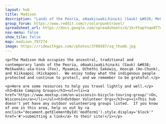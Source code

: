 ```yaml
---
layout: hub
title: Madison
description: "Lands of the Peoria, oθaakiiwaki‧hina‧ki (Sauk) &#038; Meškwahki·aša·hina (Fox), Myaamia, Očhéthi Šakówiŋ, Hoocąk (Ho-Chunk), and Kiikaapoi (Kickapoo)"
group_forum: https://www.reddit.com/r/solarpunktravel/
spreadsheet_url: https://docs.google.com/spreadsheets/d/1krFtwpYnqe8T7mCaAVJzsqxe_CYDAIbQKwoLMMPZc3k/gviz/tq?tqx=out:json&sheet=madison
nav-menu: false
show_tile: false
map: madison_797274
image: https://ridewithgps.com//photos/3706587/sq_thumb.jpg
---
```


    <p>The Madison Hub occupies the ancestral, traditional and contemporary lands of the Peoria, oθaakiiwaki‧hina‧ki (Sauk) &#038; Meškwahki·aša·hina (Fox), Myaamia, Očhéthi Šakówiŋ, Hoocąk (Ho-Chunk), and Kiikaapoi (Kickapoo).  We enjoy today what the indigenous people protected and continue to protect, and we remember to be grateful.</p>

    <p>Here are some resources to help you travel lightly and well.</p>
    <h3>Bike Camping Groups</h3><ul><li><a href='https://www.meetup.com/on-wisconsin-bicycle-touring-group/'>On, Wisconsin</a></li></ul><h3>Outdoor Volunteer Orgs</h3><p><i>This hub doesn't yet have any outdoor volunteering groups listed.  If you know of one in this area, help us out by <a onclick="document.getElementById('modform1').style.display='block'" href='#'>submitting a link</a> to their site!</i></p>